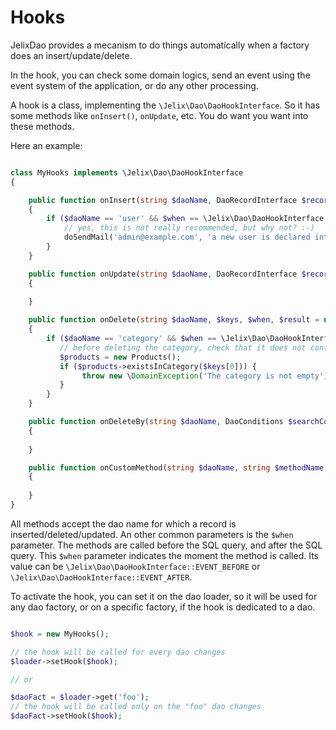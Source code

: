 # Hooks

JelixDao provides a mecanism to do things automatically when a factory does an 
insert/update/delete.

In the hook, you can check some domain logics, send an event using the event system of 
the application, or do any other processing.

A hook is a class, implementing the `\Jelix\Dao\DaoHookInterface`. So it has some methods
like `onInsert()`, `onUpdate`, etc. You do want you want into these methods.

Here an example:

```php

class MyHooks implements \Jelix\Dao\DaoHookInterface
{

    public function onInsert(string $daoName, DaoRecordInterface $record, $when) 
    {
        if ($daoName == 'user' && $when == \Jelix\Dao\DaoHookInterface::EVENT_AFTER) {
            // yes, this is not really recommended, but why not? :-)
            doSendMail('admin@example.com', 'a new user is declared into the database: '.$record->login);
        }
    }

    public function onUpdate(string $daoName, DaoRecordInterface $record, $when)
    {
    
    }

    public function onDelete(string $daoName, $keys, $when, $result = null)
    {
        if ($daoName == 'category' && $when == \Jelix\Dao\DaoHookInterface::EVENT_BEFORE) {
           // before deleting the category, check that it does not contain some products
           $products = new Products();
           if ($products->existsInCategory($keys[0])) {
                throw new \DomainException('The category is not empty');
           }
        }
    }

    public function onDeleteBy(string $daoName, DaoConditions $searchCond, $when, $result = null)
    {
    
    }

    public function onCustomMethod(string $daoName, string $methodName, string $methodType, $parameters, $when)
    {
    
    }
}

```

All methods accept the dao name for which a record is inserted/deleted/updated. An other
common parameters is the `$when` parameter. The methods are called before the SQL query, 
and after the SQL query. This `$when` parameter indicates the moment the method is called. Its
value can be `\Jelix\Dao\DaoHookInterface::EVENT_BEFORE` or `\Jelix\Dao\DaoHookInterface::EVENT_AFTER`.

To activate the hook, you can set it on the dao loader, so it will be used for any dao factory,
or on a specific factory, if the hook is dedicated to a dao.

```php

$hook = new MyHooks();

// the hook will be called for every dao changes
$loader->setHook($hook);

// or

$daoFact = $loader->get('foo');
// the hook will be called only on the "foo" dao changes
$daoFact->setHook($hook);

```

